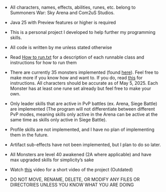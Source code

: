 * All characters, names, effects, abilities, runes, etc. belong to Summoners War: Sky Arena and Com2uS Studios.


* Java 25 with Preview features or higher is required


* This is a personal project I developed to help further my programming skills.


* All code is written by me unless stated otherwise


* Read [How to run.txt](How%20to%20run.md) for a description of each runnable class and instructions for how to run them


* There are currently 35 monsters implemented (found [here](src/Monsters/Monster%20database.csv)).
  Feel free to make more if you know how and want to.
  If you do, read [this](Monster%20Creation%20Instructions.md) for instructions.
  All characters should be accurate as of May 5, 2025.
  Each Monster has at least one rune set already but feel free to make your own.


* Only leader skills that are active in PvP battles (ex. Arena, Siege Battle) are implemented (The program will not differentiate between different 
  PvP modes, meaning skills only active in the Arena can be active at the same time as skills only active in Siege Battle).


* Profile skills are not implemented, and I have no plan of implementing them in the future.


* Artifact sub-effects have not been implemented, but I plan to do so later.


* All Monsters are level 40 awakened (2A where applicable) and have max upgraded skills for simplicity’s sake


* Watch [this](https://www.youtube.com/watch?v=tDcFJSx4CX0) video for a short video of the project (Outdated)


* DO NOT MOVE, RENAME, DELETE, OR MODIFY ANY FILES OR DIRECTORIES UNLESS YOU KNOW WHAT YOU ARE DOING